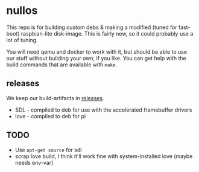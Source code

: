 # nullos

This repo is for building custom debs & making a modified (tuned for fast-boot) raspbian-lite disk-image. This is fairly new, so it could probably use a lot of tuning.

You will need qemu and docker to work with it, but should be able to use our stuff without building your own, if you like. You can get help with the build commands that are available with `make`.


## releases

We keep our build-artifacts in [releases](https://github.com/notnullgames/nullos2/releases).

- SDL - compiled to deb for use with the accelerated framebuffer drivers
- love - compiled to deb for pi

## TODO

- Use `apt-get source` for sdl
- scrap love build, I think it'll work fine with system-installed love (maybe needs env-var)